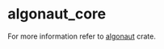 # algonaut_core

For more information refer to [algonaut](https://crates.io/crates/algonaut) crate.

